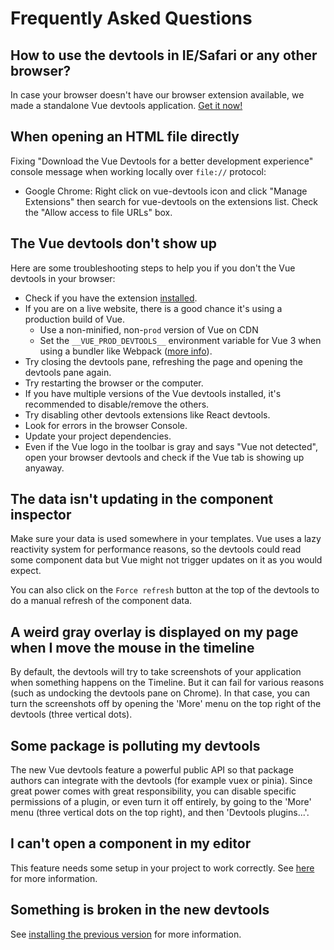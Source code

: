 # Frequently Asked Questions

## How to use the devtools in IE/Safari or any other browser?

In case your browser doesn't have our browser extension available, we made a standalone Vue devtools application.
[Get it now!](./installation.md#standalone)

## When opening an HTML file directly

Fixing "Download the Vue Devtools for a better development experience" console message when working locally over `file://` protocol:
- Google Chrome: Right click on vue-devtools icon and click "Manage Extensions" then search for vue-devtools on the extensions list. Check the "Allow access to file URLs" box.

## The Vue devtools don't show up

Here are some troubleshooting steps to help you if you don't the Vue devtools in your browser:

- Check if you have the extension [installed](./installation.md).
- If you are on a live website, there is a good chance it's using a production build of Vue.
  - Use a non-minified, non-`prod` version of Vue on CDN
  - Set the `__VUE_PROD_DEVTOOLS__` environment variable for Vue 3 when using a bundler like Webpack ([more info](https://github.com/vuejs/core/tree/main/packages/vue#bundler-build-feature-flags)).
- Try closing the devtools pane, refreshing the page and opening the devtools pane again.
- Try restarting the browser or the computer.
- If you have multiple versions of the Vue devtools installed, it's recommended to disable/remove the others.
- Try disabling other devtools extensions like React devtools.
- Look for errors in the browser Console.
- Update your project dependencies.
- Even if the Vue logo in the toolbar is gray and says "Vue not detected", open your browser devtools and check if the Vue tab is showing up anyaway.

## The data isn't updating in the component inspector

Make sure your data is used somewhere in your templates. Vue uses a lazy reactivity system for performance reasons, so the devtools could read some component data but Vue might not trigger updates on it as you would expect.

You can also click on the `Force refresh` button at the top of the devtools to do a manual refresh of the component data.

## A weird gray overlay is displayed on my page when I move the mouse in the timeline

By default, the devtools will try to take screenshots of your application when something happens on the Timeline. But it can fail for various reasons (such as undocking the devtools pane on Chrome). In that case, you can turn the screenshots off by opening the 'More' menu on the top right of the devtools (three vertical dots).

## Some package is polluting my devtools

The new Vue devtools feature a powerful public API so that package authors can integrate with the devtools (for example vuex or pinia). Since great power comes with great responsibility, you can disable specific permissions of a plugin, or even turn it off entirely, by going to the 'More' menu (three vertical dots on the top right), and then 'Devtools plugins...'.

## I can't open a component in my editor

This feature needs some setup in your project to work correctly. See [here](./open-in-editor.md) for more information.

## Something is broken in the new devtools

See [installing the previous version](./installation.md#legacy) for more information.
